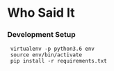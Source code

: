 # Who Said It

### Development Setup

```shell
 virtualenv -p python3.6 env
 source env/bin/activate
 pip install -r requirements.txt
 ```